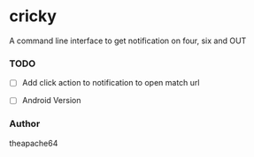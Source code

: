 # cricky
A command line interface to get notification on four, six and OUT

### TODO

- [ ] Add click action to notification to open match url
- [ ] Android Version


### Author

theapache64